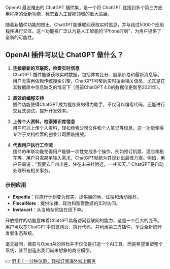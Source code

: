OpenAI 最近推出的 ChatGPT 插件集，是一个将 ChatGPT 连接到多个第三方应用程序的全新功能，标志着人工智能领域的重大进展。

随着新插件功能的推出，ChatGPT能够联网获取实时信息，并与超过5000个应用程序进行交互。这一功能被广泛认为是人工智能的“iPhone时刻”，为用户提供了全新的可能性。

## OpenAI 插件可以让 ChatGPT 做什么？

1. **连接最新的互联网，检索实时信息**  
   ChatGPT 插件能够获取实时数据，包括体育比分、股票价格和最新消息等。用户无需再依赖传统搜索引擎，ChatGPT可帮助实时搜索相关信息，尤其是在其数据库中信息缺乏的情况下（目前ChatGPT 4.0的数据仅更新至2021年）。

2. **高效的编程支持**  
   插件功能使得ChatGPT成为程序员的得力助手，不仅可以编写代码，还能进行交互式调试，提升开发效率。

3. **上传个人资料，检索知识库信息**  
   用户可以上传个人资料，轻松检索公司文件和个人笔记等信息。这一功能使得专注于文档检索的创业公司面临挑战。

4. **代表用户执行工作流**  
   插件的串联功能使得用户能够一次性完成多个操作，例如预订机票、酒店和租车等。用户只需简单输入需求，ChatGPT就能为其规划出最佳方案。例如，用户只需说：“我要去广州出差，住在未来社附近，一共10天。” ChatGPT将自动处理所有相关事务。

### 示例应用

- **Expedia**：将旅行计划变为现实，提供目的地、住宿和活动推荐。
- **FiscalNote**：提供法律、政治和监管数据的实时访问。
- **Instacart**：从当地杂货店在线下单。

开放插件的功能意味着ChatGPT具备访问互联网的能力，这是一个巨大的变革。用户可以在ChatGPT中浏览网页、执行代码，并利用第三方插件，享受全新的开发者生态系统。

毫无疑问，微软与OpenAI的目标并不仅仅是打造一个AI工具，而是希望重塑整个系统，甚至创造出我们尚未想象的商业模型。

👉 [野卡 | 一分钟注册，轻松订阅海外线上服务](https://bit.ly/bewildcard)